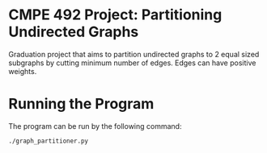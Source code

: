 # CMPE 492 Project: Partitioning Undirected Graphs

Graduation project that aims to partition undirected graphs to 2 equal sized subgraphs by cutting minimum number of edges. Edges can have positive weights.

# Running the Program

The program can be run by the following command:

```console
./graph_partitioner.py
```

